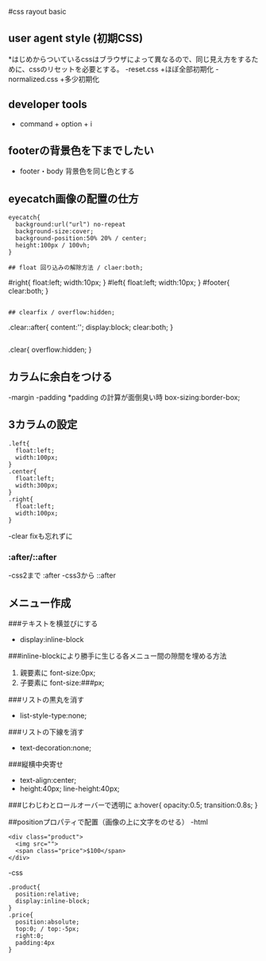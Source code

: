 #css rayout basic

## user agent style (初期CSS)
  *はじめからついているcssはブラウザによって異なるので、同じ見え方をするために、cssのリセットを必要とする。
  -reset.css
    +ほぼ全部初期化
  -normalized.css
    +多少初期化

## developer tools
  - command + option + i

## footerの背景色を下までしたい
  - footer・body 背景色を同じ色とする

## eyecatch画像の配置の仕方
  ```
  eyecatch{
    background:url("url") no-repeat
    background-size:cover;
    background-position:50% 20% / center;
    height:100px / 100vh;
  }

## float 回り込みの解除方法 / claer:both;
  ```
  #right{
  float:left;
  width:10px;
  }
  #left{
  float:left;
  width:10px;
  }
  #footer{
  clear:both;
  }
  ```

## clearfix / overflow:hidden;
  ```
  .clear::after{
    content:'';
    display:block;
    clear:both;
  }
  ```
  ```
  .clear{
    overflow:hidden;
  }

## カラムに余白をつける
 -margin
 -padding
  *padding の計算が面倒臭い時 box-sizing:border-box;

## 3カラムの設定
```
.left{
  float:left;
  width:100px;
}
.center{
  float:left;
  width:300px;
}
.right{
  float:left;
  width:100px;
}
```
-clear fixも忘れずに

### :after/::after
-css2まで :after
-css3から ::after

## メニュー作成
###テキストを横並びにする
- display:inline-block

###inline-blockにより勝手に生じる各メニュー間の隙間を埋める方法
1. 親要素に font-size:0px;
2. 子要素に font-size:###px;

###リストの黒丸を消す
- list-style-type:none;

###リストの下線を消す
- text-decoration:none;

###縦横中央寄せ
- text-align:center;
- height:40px; line-height:40px;

###じわじわとロールオーバーで透明に
a:hover{
  opacity:0.5;
  transition:0.8s;
}

##positionプロパティで配置（画像の上に文字をのせる）
-html
```
<div class="product">
  <img src="">
  <span class="price">$100</span>
</div>
```
-css
```
.product{
  position:relative;
  display:inline-block;
}
.price{
  position:absolute;
  top:0; / top:-5px;
  right:0;
  padding:4px
}

```





